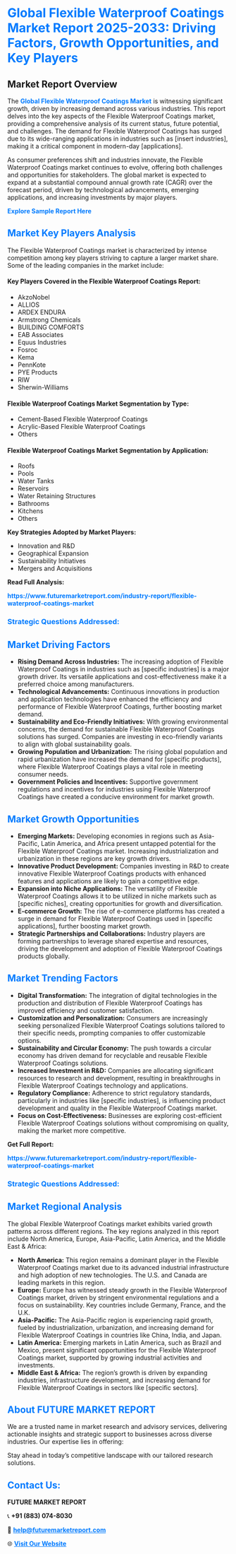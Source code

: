 <h1 style="color: #007BFF;">Global Flexible Waterproof Coatings Market Report 2025-2033: Driving Factors, Growth Opportunities, and Key Players</h1>

<section id="overview">
<h2>Market Report Overview</h2>
<p>The <a href="https://www.futuremarketreport.com/industry-report/flexible-waterproof-coatings-market" style="color: #007BFF; text-decoration: none;"><strong>Global Flexible Waterproof Coatings Market</strong></a> is witnessing significant growth, driven by increasing demand across various industries. This report delves into the key aspects of the Flexible Waterproof Coatings market, providing a comprehensive analysis of its current status, future potential, and challenges. The demand for Flexible Waterproof Coatings has surged due to its wide-ranging applications in industries such as [insert industries], making it a critical component in modern-day [applications].</p>
<p>As consumer preferences shift and industries innovate, the Flexible Waterproof Coatings market continues to evolve, offering both challenges and opportunities for stakeholders. The global market is expected to expand at a substantial compound annual growth rate (CAGR) over the forecast period, driven by technological advancements, emerging applications, and increasing investments by major players.</p>
</section>

<section id="overview">
<p><a href="https://www.futuremarketreport.com/request-sample/reportId=83227" style="color: #007BFF; text-decoration: none;"><strong>Explore Sample Report Here</strong></a></p>
</section>

<section id="key-players">
<h2 style="color: #007BFF;">Market Key Players Analysis</h2>
<p>The Flexible Waterproof Coatings market is characterized by intense competition among key players striving to capture a larger market share. Some of the leading companies in the market include:</p>
<h4>Key Players Covered in the Flexible Waterproof Coatings Report:</h4>
<ul><li>AkzoNobel</li><li>ALLIOS</li><li>ARDEX ENDURA</li><li>Armstrong Chemicals</li><li>BUILDING COMFORTS</li><li>EAB Associates</li><li>Equus Industries</li><li>Fosroc</li><li>Kema</li><li>PennKote</li><li>PYE Products</li><li>RIW</li><li>Sherwin-Williams</li></ul>
<h4>Flexible Waterproof Coatings Market Segmentation by Type:</h4>
<ul><li>Cement-Based Flexible Waterproof Coatings</li><li>Acrylic-Based Flexible Waterproof Coatings</li><li>Others</li></ul>

<h4>Flexible Waterproof Coatings Market Segmentation by Application:</h4>
<ul><li>Roofs</li><li>Pools</li><li>Water Tanks</li><li>Reservoirs</li><li>Water Retaining Structures</li><li>Bathrooms</li><li>Kitchens</li><li>Others</li></ul>
<p><strong>Key Strategies Adopted by Market Players:</strong></p>
<ul>
<li>Innovation and R&D</li>
<li>Geographical Expansion</li>
<li>Sustainability Initiatives</li>
<li>Mergers and Acquisitions</li>
</ul>
</section>

<section>
<p><strong>Read Full Analysis: </strong></p><a href="https://www.futuremarketreport.com/industry-report/flexible-waterproof-coatings-market" style="color: #007BFF; text-decoration: none;"><strong>https://www.futuremarketreport.com/industry-report/flexible-waterproof-coatings-market</strong></a>
<h3 style="color: #007BFF;">Strategic Questions Addressed:</h3>
</section>

<section id="driving-factors">
<h2 style="color: #007BFF;">Market Driving Factors</h2>
<ul>
<li><strong>Rising Demand Across Industries:</strong> The increasing adoption of Flexible Waterproof Coatings in industries such as [specific industries] is a major growth driver. Its versatile applications and cost-effectiveness make it a preferred choice among manufacturers.</li>
<li><strong>Technological Advancements:</strong> Continuous innovations in production and application technologies have enhanced the efficiency and performance of Flexible Waterproof Coatings, further boosting market demand.</li>
<li><strong>Sustainability and Eco-Friendly Initiatives:</strong> With growing environmental concerns, the demand for sustainable Flexible Waterproof Coatings solutions has surged. Companies are investing in eco-friendly variants to align with global sustainability goals.</li>
<li><strong>Growing Population and Urbanization:</strong> The rising global population and rapid urbanization have increased the demand for [specific products], where Flexible Waterproof Coatings plays a vital role in meeting consumer needs.</li>
<li><strong>Government Policies and Incentives:</strong> Supportive government regulations and incentives for industries using Flexible Waterproof Coatings have created a conducive environment for market growth.</li>
</ul>
</section>

<section id="growth-opportunities">
<h2 style="color: #007BFF;">Market Growth Opportunities</h2>
<ul>
<li><strong>Emerging Markets:</strong> Developing economies in regions such as Asia-Pacific, Latin America, and Africa present untapped potential for the Flexible Waterproof Coatings market. Increasing industrialization and urbanization in these regions are key growth drivers.</li>
<li><strong>Innovative Product Development:</strong> Companies investing in R&D to create innovative Flexible Waterproof Coatings products with enhanced features and applications are likely to gain a competitive edge.</li>
<li><strong>Expansion into Niche Applications:</strong> The versatility of Flexible Waterproof Coatings allows it to be utilized in niche markets such as [specific niches], creating opportunities for growth and diversification.</li>
<li><strong>E-commerce Growth:</strong> The rise of e-commerce platforms has created a surge in demand for Flexible Waterproof Coatings used in [specific applications], further boosting market growth.</li>
<li><strong>Strategic Partnerships and Collaborations:</strong> Industry players are forming partnerships to leverage shared expertise and resources, driving the development and adoption of Flexible Waterproof Coatings products globally.</li>
</ul>
</section>

<section id="trending-factors">
<h2 style="color: #007BFF;">Market Trending Factors</h2>
<ul>
<li><strong>Digital Transformation:</strong> The integration of digital technologies in the production and distribution of Flexible Waterproof Coatings has improved efficiency and customer satisfaction.</li>
<li><strong>Customization and Personalization:</strong> Consumers are increasingly seeking personalized Flexible Waterproof Coatings solutions tailored to their specific needs, prompting companies to offer customizable options.</li>
<li><strong>Sustainability and Circular Economy:</strong> The push towards a circular economy has driven demand for recyclable and reusable Flexible Waterproof Coatings solutions.</li>
<li><strong>Increased Investment in R&D:</strong> Companies are allocating significant resources to research and development, resulting in breakthroughs in Flexible Waterproof Coatings technology and applications.</li>
<li><strong>Regulatory Compliance:</strong> Adherence to strict regulatory standards, particularly in industries like [specific industries], is influencing product development and quality in the Flexible Waterproof Coatings market.</li>
<li><strong>Focus on Cost-Effectiveness:</strong> Businesses are exploring cost-efficient Flexible Waterproof Coatings solutions without compromising on quality, making the market more competitive.</li>
</ul>
</section>

<section>
<p><strong>Get Full Report: </strong></p><a href="https://www.futuremarketreport.com/industry-report/flexible-waterproof-coatings-market" style="color: #007BFF; text-decoration: none;"><strong>https://www.futuremarketreport.com/industry-report/flexible-waterproof-coatings-market</strong></a>
<h3 style="color: #007BFF;">Strategic Questions Addressed:</h3>
</section>


<section id="regional-analysis">
<h2 style="color: #007BFF;">Market Regional Analysis</h2>
<p>The global Flexible Waterproof Coatings market exhibits varied growth patterns across different regions. The key regions analyzed in this report include North America, Europe, Asia-Pacific, Latin America, and the Middle East & Africa:</p>
<ul>
<li><strong>North America:</strong> This region remains a dominant player in the Flexible Waterproof Coatings market due to its advanced industrial infrastructure and high adoption of new technologies. The U.S. and Canada are leading markets in this region.</li>
<li><strong>Europe:</strong> Europe has witnessed steady growth in the Flexible Waterproof Coatings market, driven by stringent environmental regulations and a focus on sustainability. Key countries include Germany, France, and the U.K.</li>
<li><strong>Asia-Pacific:</strong> The Asia-Pacific region is experiencing rapid growth, fueled by industrialization, urbanization, and increasing demand for Flexible Waterproof Coatings in countries like China, India, and Japan.</li>
<li><strong>Latin America:</strong> Emerging markets in Latin America, such as Brazil and Mexico, present significant opportunities for the Flexible Waterproof Coatings market, supported by growing industrial activities and investments.</li>
<li><strong>Middle East & Africa:</strong> The region’s growth is driven by expanding industries, infrastructure development, and increasing demand for Flexible Waterproof Coatings in sectors like [specific sectors].</li>
</ul>
</section>

<footer>
<h2 style="color: #007BFF;">About FUTURE MARKET REPORT</h2>
<p>We are a trusted name in market research and advisory services, delivering actionable insights and strategic support to businesses across diverse industries. Our expertise lies in offering:</p>

<p>Stay ahead in today’s competitive landscape with our tailored research solutions.</p>

<h2 style="color: #007BFF;">Contact Us:</h2>
<p><strong>FUTURE MARKET REPORT</strong></p>
<p>📞 <strong>+91 (883) 074-8030</strong></p>
<p>📧 <strong><a href="mailto:help@futuremarketreport.com" style="color: #007BFF;">help@futuremarketreport.com</a></strong></p>
<p>🌐 <strong><a href="https://www.futuremarketreport.com/" style="color: #007BFF;">Visit Our Website</a></strong></p>
</footer>
